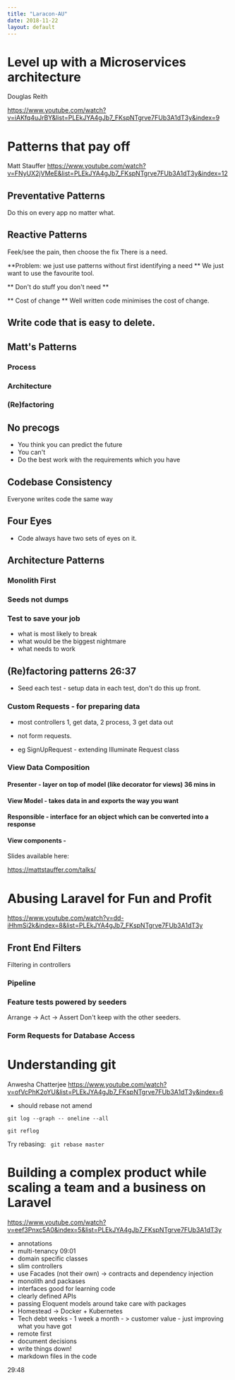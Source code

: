 ```yaml
---
title: "Laracon-AU"
date: 2018-11-22
layout: default
---
```


# Level up with a Microservices architecture
Douglas Reith

https://www.youtube.com/watch?v=iAKfq4uJrBY&list=PLEkJYA4gJb7_FKspNTgrve7FUb3A1dT3y&index=9

# Patterns that pay off
Matt Stauffer
https://www.youtube.com/watch?v=FNyUX2jVMeE&list=PLEkJYA4gJb7_FKspNTgrve7FUb3A1dT3y&index=12

## Preventative Patterns
Do this on every app no matter what.

## Reactive Patterns
Feek/see the pain, then choose the fix
There is a need.

**Problem: we just use patterns without first identifying a need **
We just want to use the favourite tool.

** Don't do stuff you don't need **

** Cost of change **
Well written code minimises the cost of change.

## Write code that is easy to delete.

## Matt's Patterns


### Process

### Architecture
  
### (Re)factoring

## No precogs
* You think you can predict the future
* You can't
* Do the best work with the requirements which you have

## Codebase Consistency
Everyone writes code the same way

## Four Eyes
* Code always have two sets of eyes on it.

## Architecture Patterns
### Monolith First
### Seeds not dumps
### Test to save your job
* what is most likely to break
* what would be the biggest nightmare
* what needs to work

## (Re)factoring patterns 26:37
* Seed each test - setup data in each test, don't do this up front.
### Custom Requests - for preparing data
* most controllers 1, get data, 2 process, 3 get data out

* not form requests.
* eg SignUpRequest - extending Illuminate Request class

### View Data Composition
#### Presenter  - layer on top of model (like decorator for views) 36 mins in

#### View Model - takes data in and exports the way you want
#### Responsible - interface for an object which can be converted into a response
#### View components - 


Slides available here:

https://mattstauffer.com/talks/

# Abusing Laravel for Fun and Profit
https://www.youtube.com/watch?v=dd-iHhmSi2k&index=8&list=PLEkJYA4gJb7_FKspNTgrve7FUb3A1dT3y

## Front End Filters
Filtering in controllers
### Pipeline
### Feature tests powered by seeders
Arrange -> Act -> Assert
Don't keep with the other seeders.
### Form Requests for Database Access


# Understanding git
Anwesha Chatterjee
https://www.youtube.com/watch?v=ofVcPhK2oYU&list=PLEkJYA4gJb7_FKspNTgrve7FUb3A1dT3y&index=6

* should rebase not amend

```git log --graph -- oneline --all```

```git reflog ```

Try rebasing:
``` git rebase master```

# Building a complex product while scaling a team and a business on Laravel
https://www.youtube.com/watch?v=eef3Pnxc5A0&index=5&list=PLEkJYA4gJb7_FKspNTgrve7FUb3A1dT3y


* annotations
* multi-tenancy 
09:01
* domain specific classes
* slim controllers
* use Facades (not their own) -> contracts and dependency injection
* monolith and packases
* interfaces good for learning code
* clearly defined APIs
* passing Eloquent models around take care with packages
* Homestead -> Docker + Kubernetes
* Tech debt weeks - 1 week a month - > customer value - just improving what you have got
* remote first
* document decisions
* write things down!
* markdown files in the code




29:48


